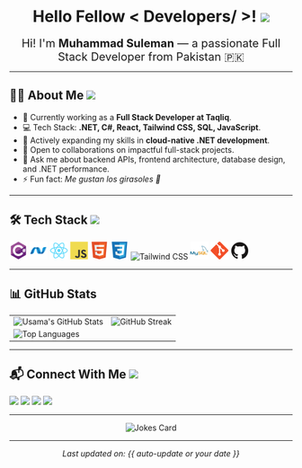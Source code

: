 

<h1 align="center"> Hello Fellow &lt; Developers/ &gt;! <img src="https://raw.githubusercontent.com/MartinHeinz/MartinHeinz/master/wave.gif" width="30px"> </h1>


<div align="center" style="font-size: 20px;">Hi! I'm <strong>Muhammad Suleman</strong> — a passionate Full Stack Developer from Pakistan 🇵🇰</div>

---

<h2>👨‍💻 About Me <img src="https://media0.giphy.com/media/KDDpcKigbfFpnejZs6/giphy.gif" width="80px"></h2>

<ul>
  <li>🔭 Currently working as a <strong>Full Stack Developer at Taqliq</strong>.</li>
  <li>💻 Tech Stack: <strong>.NET, C#, React, Tailwind CSS, SQL, JavaScript</strong>.</li>
  <li>🌱 Actively expanding my skills in <strong>cloud-native .NET development</strong>.</li>
  <li>🤝 Open to collaborations on impactful full-stack projects.</li>
  <li>💬 Ask me about backend APIs, frontend architecture, database design, and .NET performance.</li>
  <li>⚡ Fun fact: <em>Me gustan los girasoles 🌻</em></li>
</ul>

---

<h2>🛠️ Tech Stack <img src="https://media2.giphy.com/media/QssGEmpkyEOhBCb7e1/giphy.gif" width="32px"> </h2>

<p>
  <img src="https://raw.githubusercontent.com/devicons/devicon/master/icons/csharp/csharp-original.svg" width="32px" alt="C#" />
  <img src="https://raw.githubusercontent.com/devicons/devicon/master/icons/dot-net/dot-net-original.svg" width="32px" alt=".NET" />
  <img src="https://raw.githubusercontent.com/devicons/devicon/master/icons/react/react-original.svg" width="32px" alt="React" />
  <img src="https://raw.githubusercontent.com/devicons/devicon/master/icons/javascript/javascript-original.svg" width="32px" alt="JavaScript" />
  <img src="https://raw.githubusercontent.com/devicons/devicon/master/icons/html5/html5-original.svg" width="32px" alt="HTML5" />
  <img src="https://raw.githubusercontent.com/devicons/devicon/master/icons/css3/css3-original.svg" width="32px" alt="CSS3" />
  <img src="https://www.vectorlogo.zone/logos/tailwindcss/tailwindcss-icon.svg" width="32px" alt="Tailwind CSS" />
  <img src="https://raw.githubusercontent.com/devicons/devicon/master/icons/mysql/mysql-original-wordmark.svg" width="32px" alt="SQL" />
  <img src="https://raw.githubusercontent.com/devicons/devicon/master/icons/git/git-original.svg" width="32px" alt="Git" />
  <img src="https://raw.githubusercontent.com/devicons/devicon/master/icons/github/github-original.svg" width="32px" alt="GitHub" />
</p>

---

<h2>📊 GitHub Stats</h2>

<table>
  <tr>
    <td><img src="https://github-readme-stats.vercel.app/api?username=usamaarshad&show_icons=true&theme=tokyonight" alt="Usama's GitHub Stats" /></td>
    <td><img src="https://github-readme-streak-stats.herokuapp.com/?user=usamaarshad&theme=tokyonight" alt="GitHub Streak" /></td>
  </tr>
  <tr>
    <td colspan="2"><img src="https://github-readme-stats.vercel.app/api/top-langs/?username=usamaarshad&layout=compact&theme=tokyonight" alt="Top Languages" /></td>
  </tr>
</table>

---

<h2>📬 Connect With Me <img src="https://raw.githubusercontent.com/ShahriarShafin/ShahriarShafin/main/Assets/handshake.gif" width="80px"> </h2>

<p>
  <a href="https://www.linkedin.com/in/your-linkedin-url"><img width="32px" src="https://raw.githubusercontent.com/rahulbanerjee26/githubAboutMeGenerator/main/icons/linked-in-alt.svg"></a>
  <a href="https://twitter.com/your-twitter-handle"><img width="32px" src="https://raw.githubusercontent.com/rahulbanerjee26/githubAboutMeGenerator/main/icons/twitter.svg"></a>
  <a href="mailto:your@email.com"><img width="32px" src="https://raw.githubusercontent.com/rahulbanerjee26/githubAboutMeGenerator/main/icons/gmail.svg"></a>
  <a href="https://github.com/usamaarshad"><img width="32px" src="https://raw.githubusercontent.com/rahulbanerjee26/githubAboutMeGenerator/main/icons/github.svg"></a>
</p>

---

<p align="center">
  <img src="https://readme-jokes.vercel.app/api?theme=tokyonight" alt="Jokes Card" />
</p>

---

<p align="center"><i>Last updated on: {{ auto-update or your date }}</i></p>
